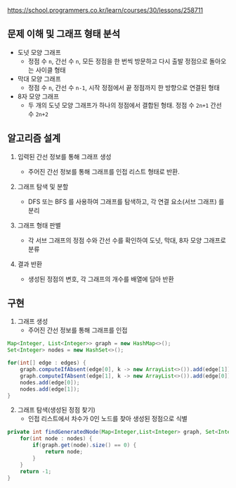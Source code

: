https://school.programmers.co.kr/learn/courses/30/lessons/258711



## 문제 이해 및 그래프 형태 분석

* 도넛 모양 그래프
	* 정점 수 `n`, 간선 수 `n`, 모든 정점을 한 번씩 방문하고 다시 출발 정점으로 돌아오는 사이클 형태
* 막대 모양 그래프
	* 정점 수 `n`, 간선 수 `n-1`, 시작 정점에서 끝 정점까지 한 방향으로 연결된 형태
* 8자 모양 그래프
	* 두 개의 도넛 모양 그래프가 하나의 정점에서 결합된 형태. 정점 수 `2n+1` 간선 수 `2n+2`


## 알고리즘 설계

1. 입력된 간선 정보를 통해 그래프 생성
	* 주어진 간선 정보를 통해 그래프를 인접 리스트 형태로 반환.

2. 그래프 탐색 및 분할
	* DFS 또는 BFS 를 사용하여 그래프를 탐색하고, 각 연결 요소(서브 그래프) 를 분리

3. 그래프 형태 판별
	* 각 서브 그래프의 정점 수와 간선 수를 확인하여 도넛, 막대, 8자 모양 그래프로 분류

4. 결과 반환
	* 생성된 정점의 변호, 각 그래프의 개수를 배열에 담아 반환

## 구현


1. 그래프 생성
	* 주어진 간선 정보를 통해 그래프를 인접
```java
Map<Integer, List<Integer>> graph = new HashMap<>();
Set<Integer> nodes = new HashSet<>();

for(int[] edge : edges) {
	graph.computeIfAbsent(edge[0], k -> new ArrayList<>()).add(edge[1]);
	graph.computeIfAbsent(edge[1], k -> new ArrayList<>()).add(edge[0]);
	nodes.add(edge[0]);
	nodes.add(edge[1]);
}
```

2. 그래프 탐색(생성된 정점 찾기)
	* 인접 리스트에서 차수가 0인 노드를 찾아 생성된 정점으로 식별
```java
private int findGeneratedNode(Map<Integer,List<Integer> graph, Set<Integer> nodes) {
	for(int node : nodes) {
		if(graph.get(node).size() == 0) {
			return node;
		}
	}
	return -1;
}
```

